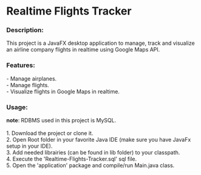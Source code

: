 <h1>Realtime Flights Tracker</h1>
<h3>Description:</h3>
This project is a JavaFX desktop application to manage, track and visualize an airline company flights in realtime using Google Maps API.
<h3>Features:</h3>
- Manage airplanes.<br/>
- Manage flights.<br/>
- Visualize flights in Google Maps in realtime.
<h3>Usage:</h3>
<b>note</b>: RDBMS used in this project is MySQL.<br/><br/>
1. Download the project or clone it.<br/>
2. Open Root folder in your favorite Java IDE (make sure you have JavaFx setup in your IDE).<br/>
3. Add needed librairies (can be found in lib folder) to your classpath.<br/>
4. Execute the 'Realtime-Flights-Tracker.sql' sql file.<br/>
5. Open the 'application' package and compile/run Main.java class.
